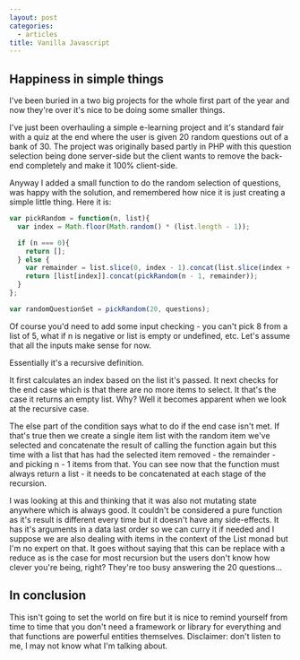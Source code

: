 ```yaml
---
layout: post
categories:
  - articles
title: Vanilla Javascript
---
```


## Happiness in simple things

I've been buried in a two big projects for the whole first part of the year and now they're over it's nice to be doing some smaller things.

I've just been overhauling a simple e-learning project and it's standard fair with a quiz at the end where the user is given 20 random questions out of a bank of 30. The project was originally based partly in PHP with this question selection being done server-side but the client wants to remove the back-end completely and make it 100% client-side.

Anyway I added a small function to do the random selection of questions, was happy with the solution, and remembered how nice it is just creating a simple little thing. Here it is:

```js
var pickRandom = function(n, list){
  var index = Math.floor(Math.random() * (list.length - 1));

  if (n === 0){
    return [];
  } else {
    var remainder = list.slice(0, index - 1).concat(list.slice(index + 1));
    return [list[index]].concat(pickRandom(n - 1, remainder));
  }
};

var randomQuestionSet = pickRandom(20, questions);
```

Of course you'd need to add some input checking - you can't pick 8 from a list of 5, what if n is negative or list is empty or undefined, etc. Let's assume that all the inputs make sense for now.

Essentially it's a recursive definition.

It first calculates an index based on the list it's passed.  It next checks for the end case which is that there are no more items to select.  It that's the case it returns an empty list.  Why? Well it becomes apparent when we look at the recursive case.

The else part of the condition says what to do if the end case isn't met.  If that's true then we create a single item list with the random item we've selected and concatenate the result of calling the function again but this time with a list that has had the selected item removed - the remainder - and picking n - 1 items from that.  You can see now that the function must always return a list - it needs to be concatenated at each stage of the recursion.

I was looking at this and thinking that it was also not mutating state anywhere which is always good.  It couldn't be considered a pure function as it's result is different every time but it doesn't have any side-effects. It has it's arguments in a data last order so we can curry it if needed and I suppose we are also dealing with items in the context of the List monad but I'm no expert on that. It goes without saying that this can be replace with a reduce as is the case for most recursion but the users don't know how clever you're being, right? They're too busy answering the 20 questions...

## In conclusion

This isn't going to set the world on fire but it is nice to remind yourself from time to time that you don't need a framework or library for everything and that functions are powerful entities themselves. Disclaimer: don't listen to me, I may not know what I'm talking about.
